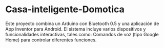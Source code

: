# Casa-inteligente-Domotica
Este proyecto combina un Arduino con Bluetooth 0.5 y una aplicación de App Inventor para Android. El sistema incluye varios dispositivos y funcionalidades interactivas, tales como:  Comandos de voz (tipo Google Home) para controlar diferentes funciones.
